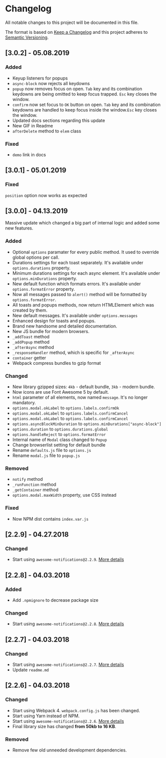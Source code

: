 # Changelog

All notable changes to this project will be documented in this file.

The format is based on [Keep a Changelog](http://keepachangelog.com/en/1.0.0/)
and this project adheres to [Semantic Versioning](http://semver.org/spec/v2.0.0.html).

## [3.0.2] - 05.08.2019

### Added
* Keyup listeners for popups
* `async-block` now rejects all keydowns
* `popup` now removes focus on open. `Tab` key and its combination keydowns are being omitted to keep focus trapped. `Esc` key closes the window.
* `confirm` now set focus to `OK` button on open. `Tab` key and its combination keydowns are handled to keep focus inside the window.`Esc` key closes the window.
* Updated docs sections regarding this update
* New GIF in Readme 
* `afterDelete` method to `elem` class 

### Fixed
* `demo` link in docs
  
  
## [3.0.1] - 05.01.2019

### Fixed
`position` option now works as expected

## [3.0.0] - 04.13.2019
Massive update which changed a big part of internal logic and added some new features.

### Added
* Optional `options` paramater for every public method. It used to override global options per call.
* Durations settings for each toast separately. It's available under `options.durations` property.
* Minimum durations settings for each async element. It's available under `options.minDurations` property.
* New default function which formats errors. It's available under `options.formatError` property.
* Now all messages passed to `alert()` method will be formatted by `options.formatError`.
* All toasts and popups methods, now return HTMLElement which was created by them.
* New default messages. It's available under `options.messages`
* Enhanced design for toasts and popups.
* Brand new handsome and detailed documentation.
* New JS bundle for modern browsers.
* `_addToast` method
* `_addPopup` method
* `_afterAsync` method
* `_responseHandler` method, which is specific for `_afterAsync`
* `container` getter
* Webpack compress bundles to gzip format

### Changed
* New library gzipped sizes: `4kb` - default bundle, `3kb` - modern bundle.
* Now icons are use Font Awesome 5 by default.
* `html` parameter of all elements, now named `message`. It's no longer mandatory.
* `options.modal.okLabel` to `options.labels.confirmOk`
* `options.modal.okLabel` to `options.labels.confirmCancel`
* `options.modal.okLabel` to `options.labels.confirmCancel`
* `options.asyncBlockMinDuration` to `options.minDurations["async-block"]`
* `options.duration` to `options.durations.global`
* `options.handleReject` to `options.formatError`
* Internal name of `Modal` class changed to `Popup`
* Change browserlist setting for default bundle
* Rename `defaults.js` file to `options.js`
* Rename `modal.js` file to `popup.js`
  
### Removed
* `notify` method
* `_runFunction` method
* `_getContainer` method
* `options.modal.maxWidth` property, use CSS instead

### Fixed
* Now NPM dist contains `index.var.js`

## [2.2.9] - 04.27.2018

### Changed

* Start using `awesome-notifications@2.2.9`. [More details](https://github.com/f3oall/awesome-notifications/blob/master/changelog.md#229---04272018)

## [2.2.8] - 04.03.2018

### Added

* Add `.npmignore` to decrease package size

### Changed

* Start using `awesome-notifications@2.2.8`. [More details](https://github.com/f3oall/awesome-notifications/blob/master/changelog.md#228---04032018)

## [2.2.7] - 04.03.2018

### Changed

* Start using `awesome-notifications@2.2.7`. [More details](https://github.com/f3oall/awesome-notifications/blob/master/changelog.md#227---04032018)
* Update `readme.md`

## [2.2.6] - 04.03.2018

### Changed

* Start using Webpack 4. `webpack.config.js` has been changed.
* Start using Yarn instead of NPM.
* Start using `awesome-notifications@2.2.6`. [More details](https://github.com/f3oall/awesome-notifications/blob/master/changelog.md#226---04032018)
* Final library size has changed **from 50kb to 16 KB**.

### Removed

* Remove few old unneeded development dependencies.
